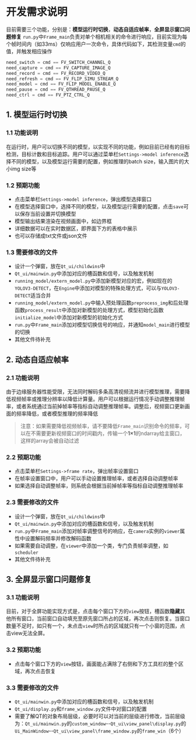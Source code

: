 # 开发需求说明

目前需要三个功能，分别是：**模型运行时切换**，**动态自适应帧率**，**全屏显示窗口问题修复**
`run.py`中`Frame_main`负责对单个相机相关的命令进行响应，目前实现为每个帧时间内（如33ms）仅响应用户一次命令，具体代码如下，其检测变量`cmd`的值，并触发相应操作
```python
need_switch = cmd == FV_SWITCH_CHANNEL_Q
need_capture = cmd == FV_CAPTURE_IMAGE_Q
need_record = cmd == FV_RECORD_VIDEO_Q
need_refresh = cmd == FV_FLIP_SIMU_STREAM_Q
need_model = cmd == FV_FLIP_MODEL_ENABLE_Q
need_pause = cmd == FV_QTHREAD_PAUSE_Q
need_ctrl = cmd == FV_PTZ_CTRL_Q
```


## 1. 模型运行时切换

### 1.1 功能说明

在运行时，用户可以切换不同的模型，以实现不同的功能，例如目前已经有的目标检测，目标计数和目标追踪。用户可以通过菜单栏`Settings->model inference`选择不同的模型，以及模型运行需要的配置，例如推理的batch size，输入图片的大小img size等

### 1.2 预期功能
+ 点击菜单栏`Settings->model inference`，弹出模型选择窗口
+ 在模型选择窗口中，选择不同的模型，以及模型运行需要的配置，点击`save`可以保存当前设置并切换模型
+ 模型输出结果渲染在视频画面中，如边界框
+ 详细数据可以在实时数据区，即界面下方的表格中展示
+ 也可以存储成txt文件或json文件

### 1.3 需要修改的文件
+ 设计一个弹窗，放在`Qt_ui/childwins`中
+ `Qt_ui/mainwin.py`中添加对应的槽函数和信号，以及触发机制
+ `running_model/extern_model.py`中添加新模型对应的宏，例如现在的`YOLOV3-DETECT`，在`Engine`中添加对模型的特殊处理方式，可以与`YOLOV3-DETECT`适当合并
+ `running_model/extern_model.py`中输入预处理函数`preprocess_img`和后处理函数`process_result`中添加对新模型的处理方式，模型初始化函数`initialize_model`中添加对新模型的初始化方式
+ `run.py`中`Frame_main`添加对模型切换信号的响应，并通知`model_main`进行模型的切换
+ 其他文件待补充

## 2. 动态自适应帧率

### 2.1 功能说明

由于边缘服务器性能受限，无法同时解码多条高清视频流并进行模型推理，需要降低视频帧率或推理分辨率以降低计算量。用户可以根据运行情况手动调整推理帧率，或者系统通过当前掉帧率等指标自动调整推理帧率。调整后，视频窗口更新画面的频率降低，或者模型推理的频率降低

> 注意：如果需要降低视频帧率，请不要降低`Frame_main`识别命令的频率，可以在不需要更新视频窗口的时间戳内，传输一个**1×1**的ndarray给主窗口，这样的array会被自动过滤

### 2.2 预期功能
+ 点击菜单栏`Settings->frame rate`，弹出帧率设置窗口
+ 在帧率设置窗口中，用户可以手动设置推理帧率，或者选择自动调整帧率
+ 如果选择自动调整帧率，则系统会根据当前掉帧率等指标自动调整推理帧率

### 2.3 需要修改的文件
+ 设计一个弹窗，放在`Qt_ui/childwins`中
+ `Qt_ui/mainwin.py`中添加对应的槽函数和信号，以及触发机制
+ `run.py`中`Frame_main`添加对帧率调整信号的响应，在`camera`实例的`viewer`属性中设置解码频率并修改解码函数
+ 如果需要自动调整，在`viewer`中添加一个类，专门负责帧率调整，如`scheduler`
+ 其他文件待补充

## 3. 全屏显示窗口问题修复

### 3.1 功能说明

目前，对于全屏功能实现方式是，点击每个窗口下方的`view`按钮，槽函数**隐藏**其他所有窗口，当前窗口自动填充至原先窗口所占的区域，再次点击则恢复。当窗口数量不足时，如只有一个，未点击`view`时所占的区域就只有一个小窗的范围，点击view无法全屏。

### 3.2 预期功能
+ 点击每个窗口下方的`view`按钮，画面能占满除了右侧和下方工具栏的整个区域，再次点击恢复

### 3.3 需要修改的文件
+ `Qt_ui/mainwin.py`中添加对应的槽函数和信号，以及触发机制
+ `Qt_ui/display.py`和`frame_window.py`文件中对窗口的配置
+ 需要了解QT的对象布局层级，必要时可以对当前的层级进行修改，当前层级为：`Qt_ui/mainwin.py`的`custom_window`--`Qt_ui\view_panel\display.py`的`Ui_MainWindow`--`Qt_ui\view_panel\frame_window.py`的`frame_win`（6个）